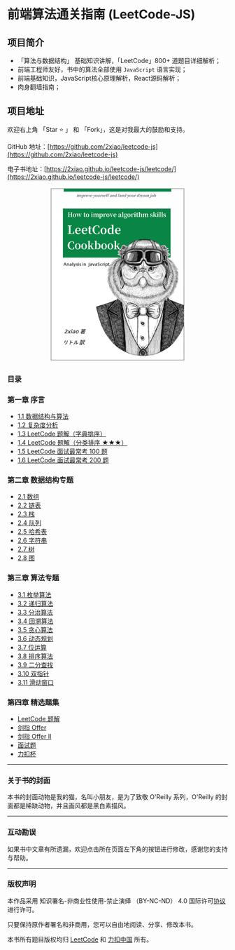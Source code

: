 # 前端算法通关指南 (LeetCode-JS)

## 项目简介

* 「算法与数据结构」 基础知识讲解，「LeetCode」800+ 道题目详细解析；
* 前端工程师友好，书中的算法全部使用 `JavaScript` 语言实现；
* 前端基础知识，JavaScript核心原理解析，React源码解析；
* 肉身翻墙指南；

## 项目地址

欢迎右上角 「Star ⭐️ 」 和 「Fork」，这是对我最大的鼓励和支持。

GitHub 地址：[https://github.com/2xiao/leetcode-js](https://github.com/2xiao/leetcode-js)

电子书地址：[https://2xiao.github.io/leetcode-js/leetcode/](https://2xiao.github.io/leetcode-js/leetcode/)


<p align="center">
  <img src="./assets/images/leetcode-js-logo.png" alt="logo" height="400"/>
</p>

### 目录

### 第一章 序言
- [1.1 数据结构与算法](https://2xiao.github.io/leetcode-js/leetcode/outline/0_table)
- [1.2 复杂度分析](https://2xiao.github.io/leetcode-js/leetcode/outline/1_complexity)
- [1.3 LeetCode 题解（字典排序）](https://2xiao.github.io/leetcode-js/leetcode/outline/2_solution_list)
- [1.4 LeetCode 题解（分类排序 ★★★）](https://2xiao.github.io/leetcode-js/leetcode/outline/3_categories_list)
- [1.5 LeetCode 面试最常考 100 题](https://2xiao.github.io/leetcode-js/leetcode/outline/4_interview_100_list)
- [1.6 LeetCode 面试最常考 200 题](https://2xiao.github.io/leetcode-js/leetcode/outline/5_interview_200_list)

### 第二章 数据结构专题
- [2.1 数组](https://2xiao.github.io/leetcode-js/leetcode/ds/py_generate_0_array)
- [2.2 链表](https://2xiao.github.io/leetcode-js/leetcode/ds/py_generate_1_linked_list)
- [2.3 栈](https://2xiao.github.io/leetcode-js/leetcode/ds/py_generate_2_stack)
- [2.4 队列](https://2xiao.github.io/leetcode-js/leetcode/ds/py_generate_3_queue)
- [2.5 哈希表](https://2xiao.github.io/leetcode-js/leetcode/ds/py_generate_4_hash_table)
- [2.6 字符串](https://2xiao.github.io/leetcode-js/leetcode/ds/py_generate_5_string)
- [2.7 树](https://2xiao.github.io/leetcode-js/leetcode/ds/py_generate_6_tree)
- [2.8 图](https://2xiao.github.io/leetcode-js/leetcode/ds/py_generate_7_graph)

### 第三章 算法专题
- [3.1 枚举算法](https://2xiao.github.io/leetcode-js/leetcode/algorithm/py_generate_0_enumeration)
- [3.2 递归算法](https://2xiao.github.io/leetcode-js/leetcode/algorithm/py_generate_1_recursion)
- [3.3 分治算法](https://2xiao.github.io/leetcode-js/leetcode/algorithm/py_generate_2_divide_conquer)
- [3.4 回溯算法](https://2xiao.github.io/leetcode-js/leetcode/algorithm/py_generate_3_backtracking)
- [3.5 贪心算法](https://2xiao.github.io/leetcode-js/leetcode/algorithm/py_generate_4_greed)
- [3.6 动态规划](https://2xiao.github.io/leetcode-js/leetcode/algorithm/py_generate_5_dynamic_programming)
- [3.7 位运算](https://2xiao.github.io/leetcode-js/leetcode/algorithm/py_generate_6_bit)
- [3.8 排序算法](https://2xiao.github.io/leetcode-js/leetcode/algorithm/py_generate_7_sort)
- [3.9 二分查找](https://2xiao.github.io/leetcode-js/leetcode/algorithm/py_generate_8_binary_search)
- [3.10 双指针](https://2xiao.github.io/leetcode-js/leetcode/algorithm/py_generate_9_two_pointer)
- [3.11 滑动窗口](https://2xiao.github.io/leetcode-js/leetcode/algorithm/py_generate_10_slide_window)
  
### 第四章 精选题集
- [LeetCode 题解](https://2xiao.github.io/leetcode-js/leetcode/solution/0001-0099)
- [剑指 Offer](https://2xiao.github.io/leetcode-js/leetcode/solution/Offer)
- [剑指 Offer II](https://2xiao.github.io/leetcode-js/leetcode/solution/Offer-II)
- [面试题](https://2xiao.github.io/leetcode-js/leetcode/solution/Interviews)
- [力扣杯](https://2xiao.github.io/leetcode-js/leetcode/solution/LCP)

---

### 关于书的封面

本书的封面动物是我的猫，名叫小朋友，是为了致敬 O'Reilly 系列，O'Reilly 的封面都是稀缺动物，并且画风都是黑白素描风。

---

### 互动勘误

如果书中文章有所遗漏，欢迎点击所在页面左下角的按钮进行修改，感谢您的支持与帮助。

---

### 版权声明

本作品采用 知识署名-非商业性使用-禁止演绎 （BY-NC-ND） 4.0 国际许可[协议](https://creativecommons.org/licenses/by-nc-nd/4.0/legalcode.zh-Hans) 进行许可。

只要保持原作者署名和非商用，您可以自由地阅读、分享、修改本书。

本书所有题目版权均归 [LeetCode](https://leetcode.com/) 和 [力扣中国](https://leetcode-cn.com/) 所有。
